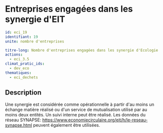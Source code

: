 # Entreprises engagées dans les synergie d'EIT
```yaml
id: eci_19
identifiant: 19
unite: nombre d'entreprises

titre-long: Nombre d'entreprises engagées dans les synergie d'Ecologie Industrielle et Territoriale
actions:
  - eci_3.5
climat_pratic_ids:
  - dev_eco
thematiques:
  - eci_dechets 
```
## Description
Une synergie est considérée comme opérationnelle à partir d'au moins un échange matière réalisé ou d'un service de mutualisation utilisé par au moins deux entités. 
Un suivi interne peut être réalisé. Les données du réseau SYNAPSE: https://www.economiecirculaire.org/eit/h/le-reseau-synapse.html peuvent également être utilisées.
